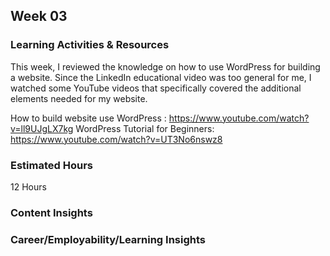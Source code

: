 ## Week 03
### Learning Activities & Resources
This week, I reviewed the knowledge on how to use WordPress for building a website.  Since the LinkedIn educational video was too general for me, 
I watched some YouTube videos that specifically covered the additional elements needed for my website.

How to build website use WordPress : https://www.youtube.com/watch?v=ll9UJgLX7kg 
WordPress Tutorial for Beginners: https://www.youtube.com/watch?v=UT3No6nswz8

### Estimated Hours
12 Hours

### Content Insights







### Career/Employability/Learning Insights



